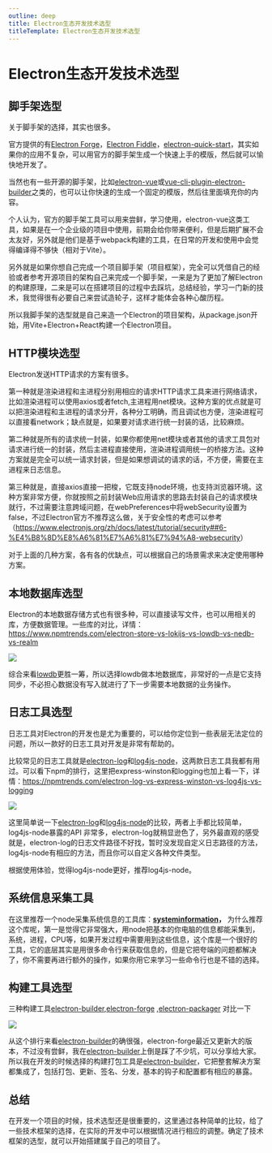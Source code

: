 ```yaml
---
outline: deep
title: Electron生态开发技术选型
titleTemplate: Electron生态开发技术选型
---
```


# Electron生态开发技术选型

## 脚手架选型

关于脚手架的选择，其实也很多。

官方提供的有[Electron Forge](https://www.electronforge.io/)，[Electron Fiddle](https://www.electronjs.org/es/fiddle)，[electron-quick-start](https://github.com/electron/electron-quick-start)，其实如果你的应用不复杂，可以用官方的脚手架生成一个快速上手的模版，然后就可以愉快地开发了。

当然也有一些开源的脚手架，比如[electron-vue](https://github.com/SimulatedGREG/electron-vue)或[vue-cli-plugin-electron-builder](https://nklayman.github.io/vue-cli-plugin-electron-builder/)之类的，也可以让你快速的生成一个固定的模版，然后往里面填充你的内容。

个人认为，官方的脚手架工具可以用来尝鲜，学习使用，electron-vue这类工具，如果是在一个企业级的项目中使用，前期会给你带来便利，但是后期扩展不会太友好，另外就是他们是基于webpack构建的工具，在日常的开发和使用中会觉得编译得不够快（相对于Vite）。

另外就是如果你想自己完成一个项目脚手架（项目框架），完全可以凭借自己的经验或者参考开源项目的架构自己来完成一个脚手架，一来是为了更加了解Electron的构建原理，二来是可以在搭建项目的过程中去踩坑，总结经验，学习一门新的技术，我觉得很有必要自己来尝试造轮子，这样才能体会各种心酸历程。

所以我脚手架的选型就是自己来造一个Electron的项目架构，从package.json开始，用Vite+Electron+React构建一个Electron项目。

## HTTP模块选型

Electron发送HTTP请求的方案有很多。

第一种就是渲染进程和主进程分别用相应的请求HTTP请求工具来进行网络请求，比如渲染进程可以使用axios或者fetch,主进程用net模块。这种方案的优点就是可以把渲染进程和主进程的请求分开，各种分工明确，而且调试也方便，渲染进程可以直接看network；缺点就是，如果要对请求进行统一封装的话，比较麻烦。

第二种就是所有的请求统一封装，如果你都使用net模块或者其他的请求工具包对请求进行统一的封装，然后主进程直接使用，渲染进程调用统一的桥接方法。这种方案就是完全可以统一请求封装，但是如果想调试的请求的话，不方便，需要在主进程来日志信息。

第三种就是，直接axios直接一把梭，它既支持node环境，也支持浏览器环境。这种方案非常方便，你就按照之前封装Web应用请求的思路去封装自己的请求模块就行，不过需要注意跨域问题，在webPreferences中将webSecurity设置为false，不过Electron官方不推荐这么做，关于安全性的考虑可以参考（<https://www.electronjs.org/zh/docs/latest/tutorial/security##6-%E4%B8%8D%E8%A6%81%E7%A6%81%E7%94%A8-websecurity>）

对于上面的几种方案，各有各的优缺点，可以根据自己的场景需求来决定使用哪种方案。

## 本地数据库选型

Electron的本地数据存储方式也有很多种，可以直接读写文件，也可以用相关的库，方便数据管理。一些库的对比，详情：<https://www.npmtrends.com/electron-store-vs-lokijs-vs-lowdb-vs-nedb-vs-realm>

![](https://p3-juejin.byteimg.com/tos-cn-i-k3u1fbpfcp/db0eb0cebb8a473c94be3f09f22d2e80~tplv-k3u1fbpfcp-zoom-1.png)

综合来看[lowdb](https://github.com/typicode/lowdb)更胜一筹，所以选择lowdb做本地数据库，非常好的一点是它支持同步，不必担心数据没有写入就进行了下一步需要本地数据的业务操作。

## 日志工具选型

日志工具对Electron的开发也是尤为重要的，可以给你定位到一些表层无法定位的问题，所以一款好的日志工具对开发是非常有帮助的。

比较常见的日志工具就是[electron-log](https://github.com/megahertz/electron-log)和[log4js-node](https://github.com/log4js-node/log4js-node)，这两款日志工具我都有用过。可以看下npm的排行，这里把express-winston和logging也加上看一下，详情：<https://npmtrends.com/electron-log-vs-express-winston-vs-log4js-vs-logging>

![](https://p3-juejin.byteimg.com/tos-cn-i-k3u1fbpfcp/a6550b1659da43a9868d956a04b28f76~tplv-k3u1fbpfcp-zoom-1.png)

这里简单说一下[electron-log](https://github.com/megahertz/electron-log)和[log4js-node](https://github.com/log4js-node/log4js-node)的比较，两者上手都比较简单，log4js-node暴露的API 非常多，electron-log就稍显逊色了，另外最直观的感受就是，electron-log的日志文件路径不好找，暂时没发现自定义日志路径的方法，log4js-node有相应的方法，而且你可以自定义各种文件类型。

根据使用体验，觉得log4js-node更好，推荐log4js-node。

## 系统信息采集工具

在这里推荐一个node采集系统信息的工具库：**[systeminformation](https://github.com/sebhildebrandt/systeminformation)，** 为什么推荐这个库呢，第一是觉得它非常强大，用node把基本的你电脑的信息都能采集到，系统，进程，CPU等，如果开发过程中需要用到这些信息，这个库是一个很好的工具，它的底层其实是用很多命令行来获取信息的，但是它把夸端的问题都解决了，你不需要再进行额外的操作，如果你用它来学习一些命令行也是不错的选择。

## 构建工具选型

三种构建工具[electron-builder](https://github.com/electron-userland/electron-builder),[electron-forge](https://github.com/electron/forge) ,[electron-packager](https://github.com/electron/electron-packager) 对比一下

![](https://p3-juejin.byteimg.com/tos-cn-i-k3u1fbpfcp/5cfccd49c5bc4f078f7fbbfe1ad62228~tplv-k3u1fbpfcp-zoom-1.png)

从这个排行来看[electron-builder](https://github.com/electron-userland/electron-builder)的确很强，electron-forge最近又更新大的版本，不过没有尝鲜，我在[electron-builder](https://github.com/electron-userland/electron-builder)上倒是踩了不少坑，可以分享给大家。所以我在开发的时候选择的构建打包工具是[electron-builder](https://github.com/electron-userland/electron-builder)，它把整套解决方案都集成了，包括打包、更新、签名、分发，基本的钩子和配置都有相应的暴露。

## 总结

在开发一个项目的时候，技术选型还是很重要的，这里通过各种简单的比较，给了一些技术框架的选择，在实际的开发中可以根据情况进行相应的调整。确定了技术框架的选型，就可以开始搭建属于自己的项目了。
